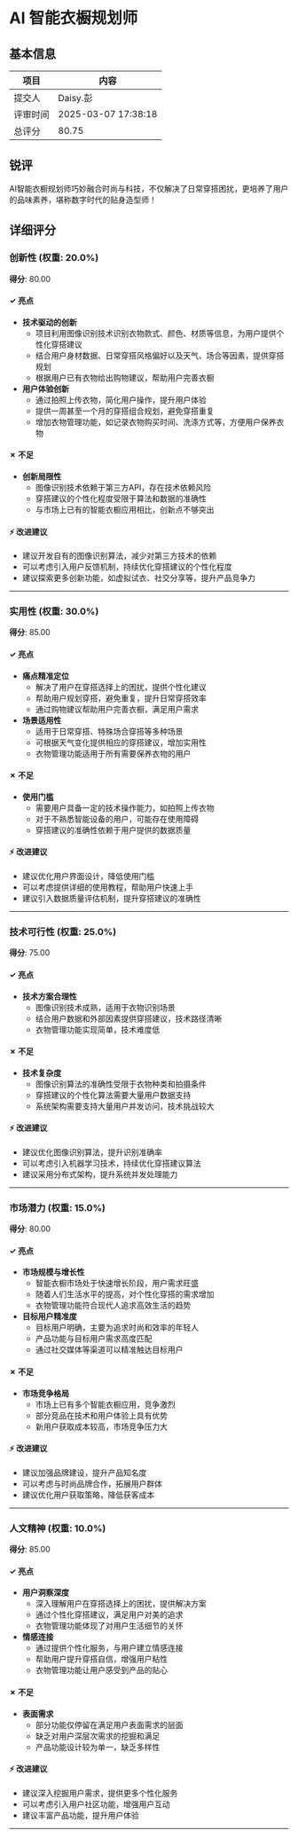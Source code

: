 # AI 智能衣橱规划师

## 基本信息

| 项目 | 内容 |
|------|------|
| 提交人 | Daisy.彭 |
| 评审时间 | 2025-03-07 17:38:18 |
| 总评分 | 80.75 |

## 锐评

AI智能衣橱规划师巧妙融合时尚与科技，不仅解决了日常穿搭困扰，更培养了用户的品味素养，堪称数字时代的贴身造型师！

## 详细评分

### 创新性 (权重: 20.0%)

**得分**: 80.00

#### ✓ 亮点

* **技术驱动的创新**
  * 项目利用图像识别技术识别衣物款式、颜色、材质等信息，为用户提供个性化穿搭建议
  * 结合用户身材数据、日常穿搭风格偏好以及天气、场合等因素，提供穿搭规划
  * 根据用户已有衣物给出购物建议，帮助用户完善衣橱
* **用户体验创新**
  * 通过拍照上传衣物，简化用户操作，提升用户体验
  * 提供一周甚至一个月的穿搭组合规划，避免穿搭重复
  * 增加衣物管理功能，如记录衣物购买时间、洗涤方式等，方便用户保养衣物

#### ✗ 不足

* **创新局限性**
  * 图像识别技术依赖于第三方API，存在技术依赖风险
  * 穿搭建议的个性化程度受限于算法和数据的准确性
  * 与市场上已有的智能衣橱应用相比，创新点不够突出

#### ⚡ 改进建议

* 建议开发自有的图像识别算法，减少对第三方技术的依赖
* 可以考虑引入用户反馈机制，持续优化穿搭建议的个性化程度
* 建议探索更多创新功能，如虚拟试衣、社交分享等，提升产品竞争力

---

### 实用性 (权重: 30.0%)

**得分**: 85.00

#### ✓ 亮点

* **痛点精准定位**
  * 解决了用户在穿搭选择上的困扰，提供个性化建议
  * 帮助用户规划穿搭，避免重复，提升日常穿搭效率
  * 通过购物建议帮助用户完善衣橱，满足用户需求
* **场景适用性**
  * 适用于日常穿搭、特殊场合穿搭等多种场景
  * 可根据天气变化提供相应的穿搭建议，增加实用性
  * 衣物管理功能适用于所有需要保养衣物的用户

#### ✗ 不足

* **使用门槛**
  * 需要用户具备一定的技术操作能力，如拍照上传衣物
  * 对于不熟悉智能设备的用户，可能存在使用障碍
  * 穿搭建议的准确性依赖于用户提供的数据质量

#### ⚡ 改进建议

* 建议优化用户界面设计，降低使用门槛
* 可以考虑提供详细的使用教程，帮助用户快速上手
* 建议引入数据质量评估机制，提升穿搭建议的准确性

---

### 技术可行性 (权重: 25.0%)

**得分**: 75.00

#### ✓ 亮点

* **技术方案合理性**
  * 图像识别技术成熟，适用于衣物识别场景
  * 结合用户数据和外部因素提供穿搭建议，技术路径清晰
  * 衣物管理功能实现简单，技术难度低

#### ✗ 不足

* **技术复杂度**
  * 图像识别算法的准确性受限于衣物种类和拍摄条件
  * 穿搭建议的个性化算法需要大量用户数据支持
  * 系统架构需要支持大量用户并发访问，技术挑战较大

#### ⚡ 改进建议

* 建议优化图像识别算法，提升识别准确率
* 可以考虑引入机器学习技术，持续优化穿搭建议算法
* 建议采用分布式架构，提升系统并发处理能力

---

### 市场潜力 (权重: 15.0%)

**得分**: 80.00

#### ✓ 亮点

* **市场规模与增长性**
  * 智能衣橱市场处于快速增长阶段，用户需求旺盛
  * 随着人们生活水平的提高，对个性化穿搭的需求增加
  * 衣物管理功能符合现代人追求高效生活的趋势
* **目标用户精准度**
  * 目标用户明确，主要为追求时尚和效率的年轻人
  * 产品功能与目标用户需求高度匹配
  * 通过社交媒体等渠道可以精准触达目标用户

#### ✗ 不足

* **市场竞争格局**
  * 市场上已有多个智能衣橱应用，竞争激烈
  * 部分竞品在技术和用户体验上具有优势
  * 新用户获取成本较高，市场竞争压力大

#### ⚡ 改进建议

* 建议加强品牌建设，提升产品知名度
* 可以考虑与时尚品牌合作，拓展用户群体
* 建议优化用户获取策略，降低获客成本

---

### 人文精神 (权重: 10.0%)

**得分**: 85.00

#### ✓ 亮点

* **用户洞察深度**
  * 深入理解用户在穿搭选择上的困扰，提供解决方案
  * 通过个性化穿搭建议，满足用户对美的追求
  * 衣物管理功能体现了对用户生活细节的关怀
* **情感连接**
  * 通过提供个性化服务，与用户建立情感连接
  * 帮助用户提升穿搭自信，增强用户粘性
  * 衣物管理功能让用户感受到产品的贴心

#### ✗ 不足

* **表面需求**
  * 部分功能仅停留在满足用户表面需求的层面
  * 缺乏对用户深层次需求的挖掘和满足
  * 产品功能设计较为单一，缺乏多样性

#### ⚡ 改进建议

* 建议深入挖掘用户需求，提供更多个性化服务
* 可以考虑引入用户社区功能，增强用户互动
* 建议丰富产品功能，提升用户体验

---


